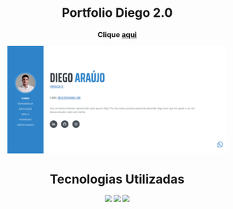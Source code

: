 <h1 align="center">Portfolio Diego 2.0</h3>
   
<div align="center">
    <h3>Clique <a href="https://diegofer70.github.io/Portfolio-Diego/">aqui</a></h3>   
    <img src="./assets/img/capa.png">
</div>

<h1 align="center">Tecnologias Utilizadas</h3>

<div align="center">
    <img src="https://img.shields.io/badge/html5-%23E34F26.svg?style=for-the-badge&logo=html5&logoColor=white" />
    <img src="https://img.shields.io/badge/css3-%231572B6.svg?style=for-the-badge&logo=css3&logoColor=white" />
    <img src="https://img.shields.io/badge/javascript-%23323330.svg?style=for-the-badge&logo=javascript&logoColor=%23F7DF1E" />
</div>
